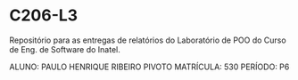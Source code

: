 # C206-L3
Repositório para as entregas de relatórios do Laboratório de POO do Curso de Eng. de Software do Inatel.

ALUNO: PAULO HENRIQUE RIBEIRO PIVOTO
MATRÍCULA: 530
PERÍODO: P6
